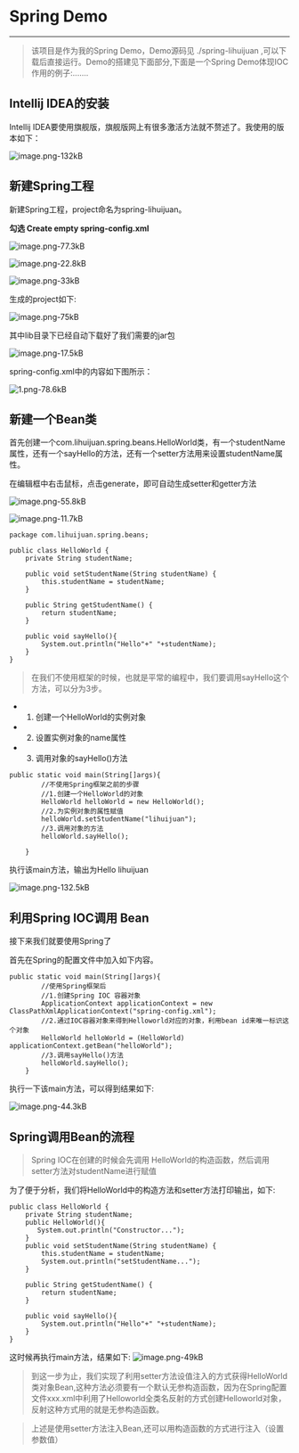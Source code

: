 # Spring Demo

---

> 该项目是作为我的Spring Demo，Demo源码见 ./spring-lihuijuan ,可以下载后直接运行。Demo的搭建见下面部分,下面是一个Spring Demo体现IOC作用的例子:.......

## Intellij IDEA的安装

Intellij IDEA要使用旗舰版，旗舰版网上有很多激活方法就不赘述了。我使用的版本如下：

![image.png-132kB][1]




## 新建Spring工程

新建Spring工程，project命名为spring-lihuijuan。

**勾选 Create empty spring-config.xml**

![image.png-77.3kB][2]

![image.png-22.8kB][3]

![image.png-33kB][4]

生成的project如下:

![image.png-75kB][5]

其中lib目录下已经自动下载好了我们需要的jar包


![image.png-17.5kB][6]

spring-config.xml中的内容如下图所示：

![1.png-78.6kB][7]

## 新建一个Bean类

首先创建一个com.lihuijuan.spring.beans.HelloWorld类，有一个studentName属性，还有一个sayHello的方法，还有一个setter方法用来设置studentName属性。 

在编辑框中右击鼠标，点击generate，即可自动生成setter和getter方法

![image.png-55.8kB][8]

![image.png-11.7kB][9]

```
package com.lihuijuan.spring.beans;

public class HelloWorld {
    private String studentName;

    public void setStudentName(String studentName) {
        this.studentName = studentName;
    }

    public String getStudentName() {
        return studentName;
    }

    public void sayHello(){
        System.out.println("Hello"+" "+studentName);
    }
}
```

> 在我们不使用框架的时候，也就是平常的编程中，我们要调用sayHello这个方法，可以分为3步。 

* 1. 创建一个HelloWorld的实例对象 

* 2. 设置实例对象的name属性 

* 3. 调用对象的sayHello()方法 

```
public static void main(String[]args){
        //不使用Spring框架之前的步骤
        //1.创建一个HelloWorld的对象
        HelloWorld helloWorld = new HelloWorld();
        //2.为实例对象的属性赋值
        helloWorld.setStudentName("lihuijuan");
        //3.调用对象的方法
        helloWorld.sayHello();

    }
```
执行该main方法，输出为Hello lihuijuan

![image.png-132.5kB][11]

## 利用Spring IOC调用 Bean 

接下来我们就要使用Spring了

首先在Spring的配置文件中加入如下内容。 

```
public static void main(String[]args){
        //使用Spring框架后
        //1.创建Spring IOC 容器对象
        ApplicationContext applicationContext = new ClassPathXmlApplicationContext("spring-config.xml");
        //2.通过IOC容器对象来得到Helloworld对应的对象，利用bean id来唯一标识这个对象
        HelloWorld helloWorld = (HelloWorld) applicationContext.getBean("helloWorld");
        //3.调用sayHello()方法
        helloWorld.sayHello();
    }
```

执行一下该main方法，可以得到结果如下:

![image.png-44.3kB][12]

## Spring调用Bean的流程

> Spring IOC在创建的时候会先调用 HelloWorld的构造函数，然后调用setter方法对studentName进行赋值

为了便于分析，我们将HelloWorld中的构造方法和setter方法打印输出，如下:
```
public class HelloWorld {
    private String studentName;
    public HelloWorld(){
       System.out.println("Constructor...");
    }
    public void setStudentName(String studentName) {
        this.studentName = studentName;
        System.out.println("setStudentName...");
    }

    public String getStudentName() {
        return studentName;
    }

    public void sayHello(){
        System.out.println("Hello"+" "+studentName);
    }
}

```
这时候再执行main方法，结果如下:
![image.png-49kB][13]


> 到这一步为止，我们实现了利用setter方法设值注入的方式获得HelloWorld类对象Bean,这种方法必须要有一个默认无参构造函数，因为在Spring配置文件xxx.xml中利用了Helloworld全类名反射的方式创建Helloworld对象，反射这种方式用的就是无参构造函数。



> 上述是使用setter方法注入Bean,还可以用构造函数的方式进行注入（设置参数值）

  [1]: http://static.zybuluo.com/lihuijuan114/1jrpupplfthxn8yhlnow4wto/image.png
  [2]: http://static.zybuluo.com/lihuijuan114/6zjs1bcewcuj4crk0gbyv151/image.png
  [3]: http://static.zybuluo.com/lihuijuan114/dfb1ay84bz5p4jl2cbuwu96x/image.png
  [4]: http://static.zybuluo.com/lihuijuan114/8se5fj0nkcfbrymw86g10yyd/image.png
  [5]: http://static.zybuluo.com/lihuijuan114/gtvyqif2p4xr79gk43cfi9ir/image.png
  [6]: http://static.zybuluo.com/lihuijuan114/4hqgt3j9slxrin4ddb06erve/image.png
  [7]: http://static.zybuluo.com/lihuijuan114/3y93rms3qg2ln7ebxzcjehu1/1.png
  [8]: http://static.zybuluo.com/lihuijuan114/9kmb8sp4p3wwubzd6piwgzj2/image.png
  [9]: http://static.zybuluo.com/lihuijuan114/3pjaxxyaglf3gclhrqcn1suh/image.png
  [10]: http://static.zybuluo.com/lihuijuan114/0z1yubdia6xh49kdnkbfnwrz/image.png
  [11]: http://static.zybuluo.com/lihuijuan114/9iddctncxovreybr2mfw1ozd/image.png
  [12]: http://static.zybuluo.com/lihuijuan114/xw9u44byr3gm92u32zahqa6m/image.png
  [13]: http://static.zybuluo.com/lihuijuan114/hmgztjlq6k59naw2laztl7aj/image.png
